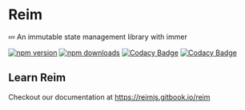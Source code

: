 # Reim
:zzz: An immutable state management library with immer

[![npm version](https://img.shields.io/npm/v/reim.svg)](https://www.npmjs.com/package/reim)
[![npm downloads](https://img.shields.io/npm/dm/reim.svg)](https://www.npmjs.com/package/reim)
[![Codacy Badge](https://api.codacy.com/project/badge/Coverage/1560c0832a3a41df8bfe51083fd92c20)](https://www.codacy.com/app/inizio/reim?utm_source=github.com&utm_medium=referral&utm_content=IniZio/reim&utm_campaign=Badge_Coverage)
[![Codacy Badge](https://api.codacy.com/project/badge/Grade/1560c0832a3a41df8bfe51083fd92c20)](https://www.codacy.com/project/inizio/reim/dashboard?utm_source=github.com&amp;utm_medium=referral&amp;utm_content=IniZio/reim&amp;utm_campaign=Badge_Grade_Dashboard)

## Learn Reim
Checkout our documentation at https://reimjs.gitbook.io/reim

